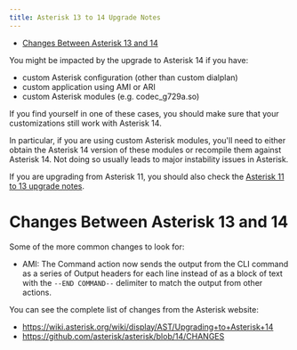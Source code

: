 ```yaml
---
title: Asterisk 13 to 14 Upgrade Notes
---
```


-   [Changes Between Asterisk 13 and
    14](#changes-between-asterisk-13-and-14)

You might be impacted by the upgrade to Asterisk 14 if you have:

-   custom Asterisk configuration (other than custom dialplan)
-   custom application using AMI or ARI
-   custom Asterisk modules (e.g. codec\_g729a.so)

If you find yourself in one of these cases, you should make sure that
your customizations still work with Asterisk 14.

In particular, if you are using custom Asterisk modules, you\'ll need to
either obtain the Asterisk 14 version of these modules or recompile them
against Asterisk 14. Not doing so usually leads to major instability
issues in Asterisk.

If you are upgrading from Asterisk 11, you should also check the
[Asterisk 11 to 13 upgrade notes](/uc-doc/upgrade/upgrade_notes_details/15-13/asterisk_13).

Changes Between Asterisk 13 and 14
==================================

Some of the more common changes to look for:

-   AMI: The Command action now sends the output from the CLI command as
    a series of Output headers for each line instead of as a block of
    text with the `--END COMMAND--` delimiter to match the output from
    other actions.

You can see the complete list of changes from the Asterisk website:

-   <https://wiki.asterisk.org/wiki/display/AST/Upgrading+to+Asterisk+14>
-   <https://github.com/asterisk/asterisk/blob/14/CHANGES>
